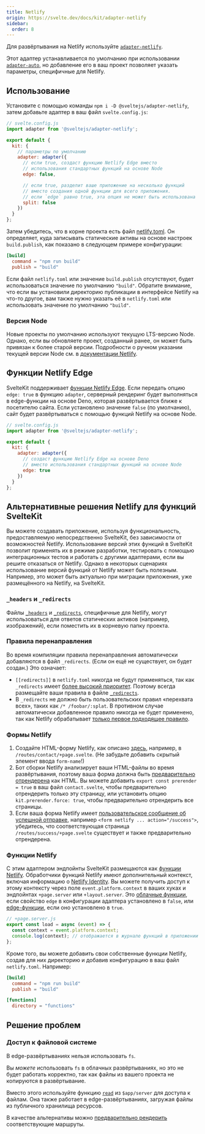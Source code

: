 ```yaml
---
title: Netlify
origin: https://svelte.dev/docs/kit/adapter-netlify
sidebar:
  order: 8
---
```


Для развёртывания на Netlify используйте [`adapter-netlify`](https://github.com/sveltejs/kit/tree/main/packages/adapter-netlify).

Этот адаптер устанавливается по умолчанию при использовании [`adapter-auto`](/kit/build-and-deploy/adapter-auto), но добавление его в ваш проект позволяет указать параметры, специфичные для Netlify.

## Использование

Установите с помощью команды `npm i -D @sveltejs/adapter-netlify`, затем добавьте адаптер в ваш файл `svelte.config.js`:

```js
// svelte.config.js
import adapter from '@sveltejs/adapter-netlify';

export default {
  kit: {
    // параметры по умолчанию
    adapter: adapter({
      // если true, создаст функцию Netlify Edge вместо
      // использования стандартных функций на основе Node
      edge: false,

      // если true, разделит ваше приложение на несколько функций
      // вместо создания одной функции для всего приложения.
      // если `edge` равно true, эта опция не может быть использована
      split: false
    })
  }
};
```

Затем убедитесь, что в корне проекта есть файл [netlify.toml](https://docs.netlify.com/configure-builds/file-based-configuration). Он определяет, куда записывать статические активы на основе настроек `build.publish`, как показано в следующем примере конфигурации:

```toml
[build]
  command = "npm run build"
  publish = "build"
```

Если файл `netlify.toml` или значение `build.publish` отсутствуют, будет использоваться значение по умолчанию `"build"`. Обратите внимание, что если вы установили директорию публикации в интерфейсе Netlify на что-то другое, вам также нужно указать её в `netlify.toml` или использовать значение по умолчанию `"build"`.

### Версия Node

Новые проекты по умолчанию используют текущую LTS-версию Node. Однако, если вы обновляете проект, созданный ранее, он может быть привязан к более старой версии. Подробности о ручном указании текущей версии Node см. в [документации Netlify](https://docs.netlify.com/configure-builds/manage-dependencies/#node-js-and-javascript).

## Функции Netlify Edge

SvelteKit поддерживает [функции Netlify Edge](https://docs.netlify.com/build/edge-functions/overview/). Если передать опцию `edge: true` в функцию `adapter`, серверный рендеринг будет выполняться в edge-функции на основе Deno, которая развёртывается ближе к посетителю сайта. Если установлено значение `false` (по умолчанию), сайт будет развёртываться с помощью функций Netlify на основе Node.

```js
// svelte.config.js
import adapter from '@sveltejs/adapter-netlify';

export default {
  kit: {
    adapter: adapter({
      // создаст функцию Netlify Edge на основе Deno
      // вместо использования стандартных функций на основе Node
      edge: true
    })
  }
};
```

## Альтернативные решения Netlify для функций SvelteKit

Вы можете создавать приложение, используя функциональность, предоставляемую непосредственно SvelteKit, без зависимости от возможностей Netlify. Использование версий этих функций в SvelteKit позволит применять их в режиме разработки, тестировать с помощью интеграционных тестов и работать с другими адаптерами, если вы решите отказаться от Netlify. Однако в некоторых сценариях использование версий функций от Netlify может быть полезным. Например, это может быть актуально при миграции приложения, уже размещённого на Netlify, на SvelteKit.

### `_headers` и `_redirects`

Файлы [`_headers`](https://docs.netlify.com/routing/headers/#syntax-for-the-headers-file) и [`_redirects`](https://docs.netlify.com/routing/redirects/redirect-options/), специфичные для Netlify, могут использоваться для ответов статических активов (например, изображений), если поместить их в корневую папку проекта.

### Правила перенаправления

Во время компиляции правила перенаправления автоматически добавляются в файл `_redirects`. (Если он ещё не существует, он будет создан.) Это означает:

- `[[redirects]]` в `netlify.toml` никогда не будут применяться, так как `_redirects` имеет [более высокий приоритет](https://docs.netlify.com/routing/redirects/#rule-processing-order). Поэтому всегда размещайте ваши правила в файле [`_redirects`](https://docs.netlify.com/routing/redirects/#syntax-for-the-redirects-file).
- В `_redirects` не должно быть пользовательских правил «перехвата всех», таких как `/* /foobar/:splat`. В противном случае автоматически добавленное правило никогда не будет применено, так как Netlify обрабатывает [только первое подходящее правило](https://docs.netlify.com/routing/redirects/#rule-processing-order).

### Формы Netlify

1. Создайте HTML-форму Netlify, как описано [здесь](https://docs.netlify.com/forms/setup/#html-forms), например, в `/routes/contact/+page.svelte`. (Не забудьте добавить скрытый элемент ввода `form-name`!)
2. Бот сборки Netlify анализирует ваши HTML-файлы во время развёртывания, поэтому ваша форма должна быть [предварительно отрендерена](/kit/core-concepts/page-options/#prerender) как HTML. Вы можете добавить `export const prerender = true` в ваш файл `contact.svelte`, чтобы предварительно отрендерить только эту страницу, или установить опцию `kit.prerender.force: true`, чтобы предварительно отрендерить все страницы.
3. Если ваша форма Netlify имеет [пользовательское сообщение об успешной отправке](https://docs.netlify.com/forms/setup/#success-messages), например `<form netlify ... action="/success">`, убедитесь, что соответствующая страница `/routes/success/+page.svelte` существует и также предварительно отрендерена.

### Функции Netlify

С этим адаптером эндпойнты SvelteKit размещаются как [функции Netlify](https://docs.netlify.com/functions/overview/). Обработчики функций Netlify имеют дополнительный контекст, включая информацию о [Netlify Identity](https://docs.netlify.com/visitor-access/identity/). Вы можете получить доступ к этому контексту через поле `event.platform.context` в ваших хуках и эндпойнтах `+page.server` или `+layout.server`. Это [облачные функции](https://docs.netlify.com/functions/overview/), если свойство `edge` в конфигурации адаптера установлено в `false`, или [edge-функции](https://docs.netlify.com/edge-functions/overview/#app), если оно установлено в `true`.

```js
// +page.server.js
export const load = async (event) => {
  const context = event.platform.context;
  console.log(context); // отображается в журнале функций в приложении Netlify
};
```

Кроме того, вы можете добавить свои собственные функции Netlify, создав для них директорию и добавив конфигурацию в ваш файл `netlify.toml`. Например:

```toml
[build]
  command = "npm run build"
  publish = "build"

[functions]
  directory = "functions"
```

## Решение проблем

### Доступ к файловой системе

В edge-развёртываниях нельзя использовать `fs`.

Вы *можете* использовать `fs` в облачных развёртываниях, но это не будет работать корректно, так как файлы из вашего проекта не копируются в развёртывание.

Вместо этого используйте функцию [`read`](https://svelte.dev/docs/kit/$app-server#read) из `$app/server` для доступа к файлам. Она также работает в edge-развёртываниях, загружая файлы из публичного хранилища ресурсов.

В качестве альтернативы можно [предварительно рендерить](/kit/core-concepts/page-options/#prerender) соответствующие маршруты.
